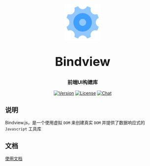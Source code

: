 <p align="center">
    <img alt="logo" src="./Logo.png" width="120" height="120" style="margin-bottom: 10px;">
</p>
<h3 align="center" style="margin: 30px 0 30px;font-weight: bold;font-size:40px;">Bindview</h3>
<h3 align="center">前端UI构建库</h3>

<p align="center">
    <a href="https://www.npmjs.com/package/bindview"><img src="https://img.shields.io/npm/v/bindview.svg" alt="Version"></a>
  <a href="https://www.npmjs.com/package/bindview"><img src="https://img.shields.io/npm/l/bindview.svg?sanitize=true" alt="License"></a>
  <a href="https://www.npmjs.com/package/bindview"><img src="https://badgen.net/packagephobia/publish/bindview" alt="Chat"></a>
</p>

## 说明

Bindview.js，是一个使用虚拟 `DOM` 来创建真实 `DOM` 并提供了数据响应式的 `Javascript` 工具库

## 文档
<a href="./Manual.md">使用文档</a>

